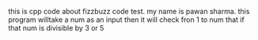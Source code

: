 this is cpp code about fizzbuzz code test.
my name is pawan sharma.
this program willtake a num as an input
then it will check fron 1 to num that if that num is 
divisible by 3 or 5
